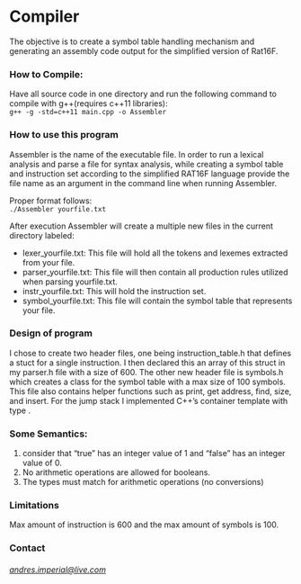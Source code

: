 
# Compiler
The objective is to create a symbol table handling mechanism and generating an assembly code output for the 
simplified version of Rat16F.

### How to Compile:
Have all source code in one directory and run the following command to compile with 
g++(requires c++11 libraries):  
  `g++ -g -std=c++11 main.cpp -o Assembler`

### How to use this program
Assembler is the name of the executable file. In order to run a lexical analysis and parse a file for syntax 
analysis, while creating a symbol table and instruction set according to the simplified RAT16F language provide 
the file name as an argument in the command line when running Assembler. 

Proper format follows:  
  `./Assembler yourfile.txt`

After execution Assembler will create a multiple new files in the current directory labeled:
+ lexer_yourfile.txt: This file will hold all the tokens and lexemes extracted from your file.
+ parser_yourfile.txt: This file will then contain all production rules utilized when parsing yourfile.txt.
+ instr_yourfile.txt: This will hold the instruction set.
+ symbol_yourfile.txt: This file will contain the symbol table that represents your file.

### Design of program
I chose to create two header files, one being instruction_table.h that defines a stuct for a single instruction. 
I then declared this an array of this struct in my parser.h file with a size of 600. The other new header file is 
symbols.h which creates a class for the symbol table with a max size of 100 symbols. This file also contains helper 
functions such as print, get address, find, size, and insert. For the jump stack I implemented C++’s container 
template <stack> with type <int>.

### Some Semantics:
1. consider that  “true” has an integer value of 1 and “false” has an integer value of 0.
2. No arithmetic operations are allowed for booleans.
3. The types must match for arithmetic operations (no conversions)

### Limitations
Max amount of instruction is 600 and the max amount of symbols is 100.

### Contact
###### andres.imperial@live.com
